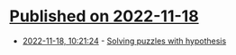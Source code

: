 # [Published on 2022-11-18](index.md)

* [2022-11-18, 10:21:24](https://lobste.rs/s/3lf26p/solving_puzzles_with_hypothesis) - [Solving puzzles with hypothesis](https://edoput.it/2022/11/18/hypothesis.html)
